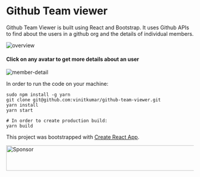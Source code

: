 # Github Team viewer

Github Team Viewer is built using React and Bootstrap. It uses Github APIs to find about the users in a github org and the details of individual members.

![overview](https://cldup.com/2IPnTfiJfT-1200x1200.png)
<br>

#### Click on any avatar to get more details about an user

![member-detail](https://cldup.com/UXDQYRSILE.png)

In order to run the code on your machine:

```
sudo npm install -g yarn
git clone git@github.com:vinitkumar/github-team-viewer.git
yarn install
yarn start

# In order to create production build:
yarn build
```


This project was bootstrapped with [Create React App](https://github.com/facebookincubator/create-react-app).


<a target='_blank' rel='nofollow' href='https://app.codesponsor.io/link/uyhQ2YHmpDTZbNRraFXJEvTa/vinitkumar/github-team-viewer'>  <img alt='Sponsor' width='888' height='68' src='https://app.codesponsor.io/embed/uyhQ2YHmpDTZbNRraFXJEvTa/vinitkumar/github-team-viewer.svg' /></a>
